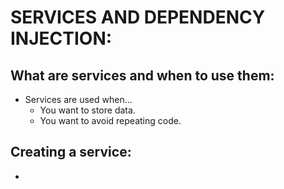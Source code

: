 # SERVICES AND DEPENDENCY INJECTION:

## What are services and when to use them:
 - Services are used when...
   - You want to store data.
   - You want to avoid repeating code.

## Creating a service:
 - 

